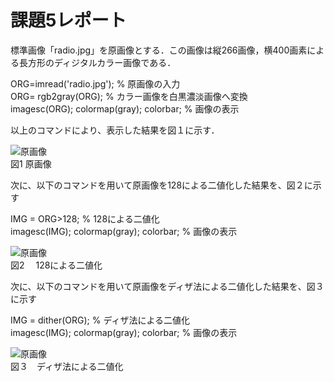 ﻿# 課題5レポート

標準画像「radio.jpg」を原画像とする．この画像は縦266画像，横400画素による長方形のディジタルカラー画像である．

ORG=imread('radio.jpg'); % 原画像の入力  
ORG= rgb2gray(ORG); % カラー画像を白黒濃淡画像へ変換  
imagesc(ORG); colormap(gray); colorbar; % 画像の表示  

以上のコマンドにより、表示した結果を図１に示す．  

![原画像](https://github.com/Shun510/MATLAB2/blob/master/images/kadai5_1.jpg)  
図1 原画像

次に、以下のコマンドを用いて原画像を128による二値化した結果を、図２に示す  

IMG = ORG>128; % 128による二値化  
imagesc(IMG); colormap(gray); colorbar; % 画像の表示  

![原画像](https://github.com/Shun510/MATLAB2/blob/master/images/kadai5_2.jpg)  
図2　 128による二値化


次に、以下のコマンドを用いて原画像をディザ法による二値化した結果を、図３に示す

IMG = dither(ORG); % ディザ法による二値化  
imagesc(IMG); colormap(gray); colorbar; % 画像の表示  

![原画像](https://github.com/Shun510/MATLAB2/blob/master/images/kadai5_3.jpg)  
図３　ディザ法による二値化

